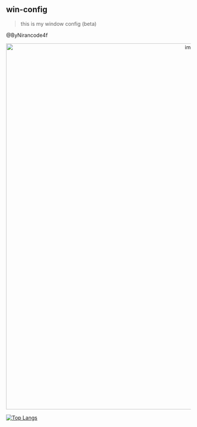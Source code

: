 ## win-config

>this is my window config (beta)

@ByNirancode4f



<p align="center">
	<img width="1000" alt="image" src="https://user-images.githubusercontent.com/78076796/180936261-2e0db6b6-0e94-4640-a6ff-bbfe71fc4161.png">
	
</p>


[![Top Langs](https://github-readme-stats.vercel.app/api/top-langs/?username=khengyun&layout=compact)](https://github.com/khengyun/win-config)


